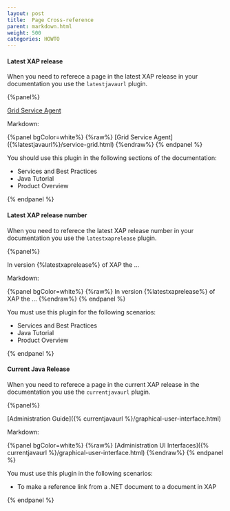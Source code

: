 ```yaml
---
layout: post
title:  Page Cross-reference
parent: markdown.html
weight: 500
categories: HOWTO
---
```



#### Latest XAP release

When you need to referece a page in the latest XAP release in your documentation you use the `latestjavaurl` plugin.

{%panel%}

[Grid Service Agent]({%latestjavaurl%}/service-grid.html)

Markdown:

{%panel bgColor=white%}
{%raw%}
\[Grid Service Agent]({%latestjavaurl%}/service-grid.html)
{%endraw%}
{% endpanel %}

You should use this plugin in the following sections of the documentation:

* Services and Best Practices
* Java Tutorial
* Product Overview

{% endpanel %}


#### Latest XAP release number

When you need to referece the latest XAP release number in your documentation you use the `latestxaprelease` plugin.

{%panel%}

In version {%latestxaprelease%} of XAP the ...

Markdown:

{%panel bgColor=white%}
{%raw%}
In version {%latestxaprelease%} of XAP the ...
{%endraw%}
{% endpanel %}

You must use this plugin for the following scenarios:

* Services and Best Practices
* Java Tutorial
* Product Overview

{% endpanel %}


#### Current Java Release

When you need to referece a page in the current XAP release in the documentation you use the `currentjavaurl` plugin.

{%panel%}

[Administration Guide]({% currentjavaurl %}/graphical-user-interface.html)

Markdown:

{%panel bgColor=white%}
 {%raw%}
\[Administration UI Interfaces]({% currentjavaurl %}/graphical-user-interface.html)
{%endraw%}
{% endpanel %}

You must use this plugin in the following scenarios:

* To make a reference link from a .NET document to a document in XAP

{% endpanel %}









